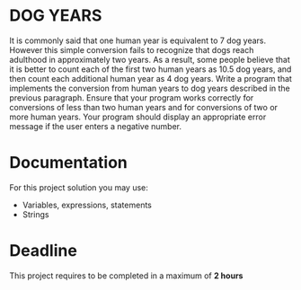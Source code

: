 # DOG YEARS

It is commonly said that one human year is equivalent to 7 dog years. 
However this simple conversion fails to recognize that dogs reach adulthood in approximately two years. 
As a result, some people believe that it is better to count each of the first two human years as 10.5 dog years, and then count each additional human year as 4 dog
years.
Write a program that implements the conversion from human years to dog years described in the previous paragraph. 
Ensure that your program works correctly for conversions of less than two human years and for conversions of two or more human years. 
Your program should display an appropriate error message if the user enters a negative number.

# Documentation

For this project solution you may use:

- Variables, expressions, statements
- Strings

# Deadline

This project requires to be completed in a maximum of **2 hours**
